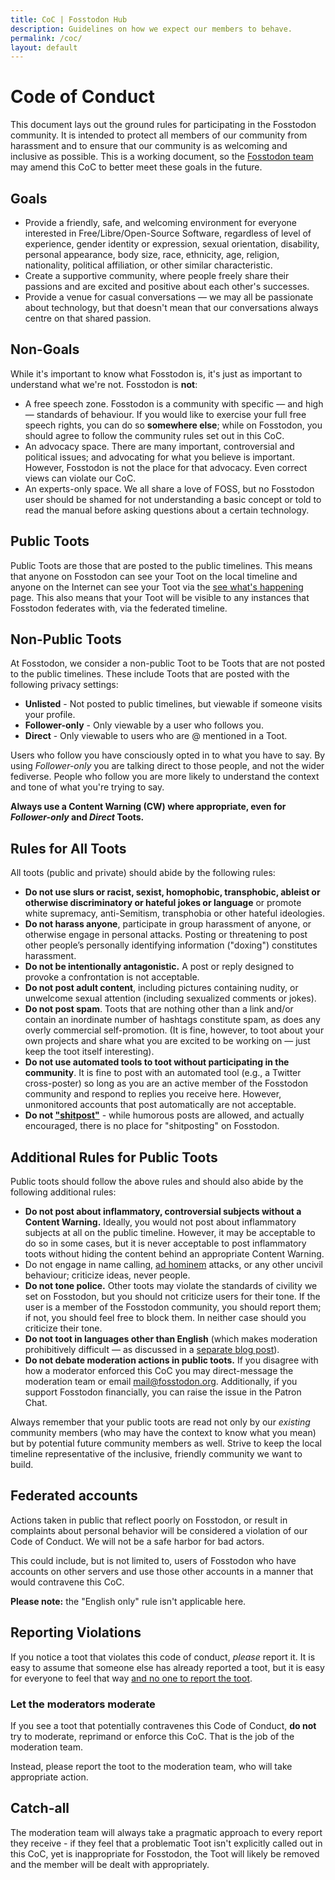 ```yaml
---
title: CoC | Fosstodon Hub
description: Guidelines on how we expect our members to behave.
permalink: /coc/
layout: default
---
```

# Code of Conduct

This document lays out the ground rules for participating in the Fosstodon community. It is intended to protect all members of our community from harassment and to ensure that our community is as welcoming and inclusive as possible. This is a working document, so the [Fosstodon team](/team) may amend this CoC to better meet these goals in the future.

## Goals

* Provide a friendly, safe, and welcoming environment for everyone interested in Free/Libre/Open-Source Software, regardless of level of experience, gender identity or expression, sexual orientation, disability, personal appearance, body size, race, ethnicity, age, religion, nationality, political affiliation, or other similar characteristic.
* Create a supportive community, where people freely share their passions and are excited and positive about each other's successes.
* Provide a venue for casual conversations — we may all be passionate about technology, but that doesn't mean that our conversations always centre on that shared passion.

## Non-Goals

While it's important to know what Fosstodon is, it's just as important to understand what we're not. Fosstodon is **not**:

* A free speech zone. Fosstodon is a community with specific — and high — standards of behaviour. If you would like to exercise your full free speech rights, you can do so **somewhere else**; while on Fosstodon, you should agree to follow the community rules set out in this CoC.
* An advocacy space. There are many important, controversial and political issues; and advocating for what you believe is important. However, Fosstodon is not the place for that advocacy. Even correct views can violate our CoC.
* An experts-only space. We all share a love of FOSS, but no Fosstodon user should be shamed for not understanding a basic concept or told to read the manual before asking questions about a certain technology.

## Public Toots

Public Toots are those that are posted to the public timelines. This means that anyone on Fosstodon can see your Toot on the local timeline and anyone on the Internet can see your Toot via the [see what's happening](https://fosstodon.org/public) page. This also means that your Toot will be visible to any instances that Fosstodon federates with, via the federated timeline.

## Non-Public Toots

At Fosstodon, we consider a non-public Toot to be Toots that are not posted to the public timelines. These include Toots that are posted with the following privacy settings:

* **Unlisted** - Not posted to public timelines, but viewable if someone visits your profile.
* **Follower-only** - Only viewable by a user who follows you.
* **Direct** - Only viewable to users who are @ mentioned in a Toot.

Users who follow you have consciously opted in to what you have to say. By using *Follower-only* you are talking direct to those people, and not the wider fediverse. People who follow you are more likely to understand the context and tone of what you're trying to say.

**Always use a Content Warning (CW) where appropriate, even for *Follower-only* and *Direct* Toots.**

## Rules for All Toots

All toots (public and private) should abide by the following rules:

* **Do not use slurs or racist, sexist, homophobic, transphobic, ableist or otherwise discriminatory or hateful jokes or language** or promote white supremacy, anti-Semitism, transphobia or other hateful ideologies.
* **Do not harass anyone**, participate in group harassment of anyone, or otherwise engage in personal attacks. Posting or threatening to post other people’s personally identifying information ("doxing") constitutes harassment.
* **Do not be intentionally antagonistic.** A post or reply designed to provoke a confrontation is not acceptable.
* **Do not post adult content**, including pictures containing nudity, or unwelcome sexual attention (including sexualized comments or jokes).
* **Do not post spam**. Toots that are nothing other than a link and/or contain an inordinate number of hashtags constitute spam, as does any overly commercial self-promotion. (It is fine, however, to toot about your own projects and share what you are excited to be working on — just keep the toot itself interesting).
* **Do not use automated tools to toot without participating in the community**. It is fine to post with an automated tool (e.g., a Twitter cross-poster) so long as you are an active member of the Fosstodon community and respond to replies you receive here. However, unmonitored accounts that post automatically are not acceptable.
* **Do not ["shitpost"](https://en.wikipedia.org/wiki/Shitposting)** - while humorous posts are allowed, and actually encouraged, there is no place for "shitposting" on Fosstodon.

## Additional Rules for Public Toots

Public toots should follow the above rules and should also abide by the following additional rules:

* **Do not post about inflammatory, controversial subjects without a Content Warning.** Ideally, you would not post about inflammatory subjects at all on the public timeline. However, it may be acceptable to do so in some cases, but it is never acceptable to post inflammatory toots without hiding the content behind an appropriate Content Warning.
* Do not engage in name calling, [ad hominem](https://www.urbandictionary.com/define.php?term=Ad%20hominem) attacks, or any other uncivil behaviour; criticize ideas, never people.
* **Do not tone police.** Other toots may violate the standards of civility we set on Fosstodon, but you should not criticize users for their tone. If the user is a member of the Fosstodon community, you should report them; if not, you should feel free to block them. In neither case should you criticize their tone.
* **Do not toot in languages other than English** (which makes moderation prohibitively difficult — as discussed in a [separate blog post](/why-fosstodon-is-english-only)).
* **Do not debate moderation actions in public toots.** If you disagree with how a moderator enforced this CoC you may direct-message the moderation team or email [mail@fosstodon.org](mailto:mail@fosstodon.org). Additionally, if you support Fosstodon financially, you can raise the issue in the Patron Chat.

Always remember that your public toots are read not only by our *existing* community members (who may have the context to know what you mean) but by potential future community members as well. Strive to keep the local timeline representative of the inclusive, friendly community we want to build.

## Federated accounts

Actions taken in public that reflect poorly on Fosstodon, or result in complaints about personal behavior will be considered a violation of our Code of Conduct. We will not be a safe harbor for bad actors.

This could include, but is not limited to, users of Fosstodon who have accounts on other servers and use those other accounts in a manner that would contravene this CoC.

**Please note:** the "English only" rule isn't applicable here.

## Reporting Violations

If you notice a toot that violates this code of conduct, *please* report it. It is easy to assume that someone else has already reported a toot, but it is easy for everyone to feel that way [and no one to report the toot](https://en.wikipedia.org/wiki/Bystander_effect).

### Let the moderators moderate

If you see a toot that potentially contravenes this Code of Conduct, **do not** try to moderate, reprimand or enforce this CoC. That is the job of the moderation team.

Instead, please report the toot to the moderation team, who will take appropriate action.

## Catch-all

The moderation team will always take a pragmatic approach to every report they receive - if they feel that a problematic Toot isn't explicitly called out in this CoC, yet is inappropriate for Fosstodon, the Toot will likely be removed and the member will be dealt with appropriately.
